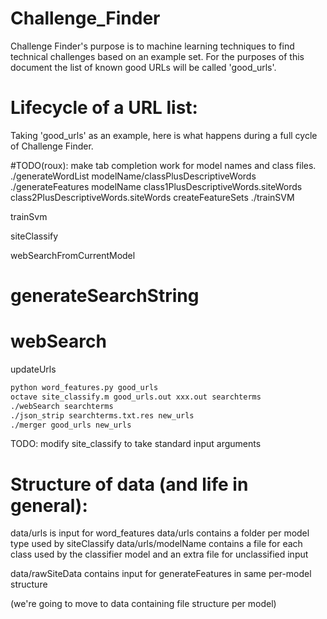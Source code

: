 Challenge_Finder
================

Challenge Finder's purpose is to machine learning techniques to find
technical challenges based on an example set. For the purposes of this
document the list of known good URLs will be called 'good_urls'.

Lifecycle of a URL list:
========================

Taking 'good_urls' as an example, here is what happens during a full cycle
of Challenge Finder.

#TODO(roux): make tab completion work for model names and class files.
./generateWordList modelName/classPlusDescriptiveWords
./generateFeatures modelName class1PlusDescriptiveWords.siteWords class2PlusDescriptiveWords.siteWords
createFeatureSets
./trainSVM


trainSvm

siteClassify

webSearchFromCurrentModel
# generateSearchString
# webSearch

updateUrls

```bash
python word_features.py good_urls
octave site_classify.m good_urls.out xxx.out searchterms
./webSearch searchterms
./json_strip searchterms.txt.res new_urls
./merger good_urls new_urls
```

TODO: modify site_classify to take standard input arguments


Structure of data (and life in general):
========================================

data/urls is input for word_features
data/urls contains a folder per model type used by siteClassify
data/urls/modelName contains a file for each class used by the classifier model
  and an extra file for unclassified input
  
data/rawSiteData contains input for generateFeatures in same per-model structure

(we're going to move to data containing file structure per model)
